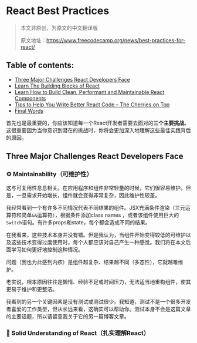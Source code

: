 # React Best Practices

> 本文非原创，为原文的中文翻译版
>
> 原文地址：https://www.freecodecamp.org/news/best-practices-for-react/

## Table of contents:

- [Three Major Challenges React Developers Face](https://www.freecodecamp.org/news/best-practices-for-react/#three-major-challenges-react-developers-face)
- [Learn The Building Blocks of React](https://www.freecodecamp.org/news/best-practices-for-react/#learn-the-building-blocks-of-react)
- [Learn How to Build Clean, Performant and Maintainable React Components](https://www.freecodecamp.org/news/best-practices-for-react/#learn-how-to-build-clean-performant-and-maintainable-react-components)
- [Tips to Help You Write Better React Code – The Cherries on Top](https://www.freecodecamp.org/news/best-practices-for-react/#tips-to-help-you-write-better-react-code-the-cherries-on-top)
- [Final Words](https://www.freecodecamp.org/news/best-practices-for-react/#final-words)



首先也是最重要的，你应该知道每一个React开发者需要去面对的**三个主要挑战**。这很重要因为当你意识到潜在的挑战时，你将会更加深入地理解这些最佳实践背后的原因。



## Three Major Challenges React Developers Face



### ⚙️ Maintainability（可维护性）

这与可复用性息息相关。在应用程序和组件非常轻量的时候，它们很容易维护。但是，一旦需求开始增长，组件就会变得非常复杂，因此维护性较差。

我经常看到一个有许多不同情况代表不同结果的组件。JSX充满条件渲染（三元运算符和简单`&&`运算符），根据条件添加class names ，或者该组件使用巨大的`Switch`语句。有许多props和state，每个都会造成不同的结果。

在我看来，这些技术本身并没有错。但是我认为，当组件开始变得较低的可维护以及这些技术变得过度使用时，每个人都应该对自己产生一种感觉。我们将在本文后面学习如何更好地控制这种情况。

问题（我也为此感到内疚）是组件越复杂、结果越不同（多态性），它就越难维护。

老实说，根本原因往往是懒惰、经验不足或时间压力，无法适当地重构组件，使其更易于维护和更整洁。

我看到的另一个关键因素是没有测试或测试很少。我知道，测试不是一个很多开发者喜爱的工作类型，但从长远来看，这确实可以帮助你。测试本身不会是这篇文章的主要话题，所以请留意我关于它的另一篇博客文章。



### 🧠 Solid Understanding of React（扎实理解React）

